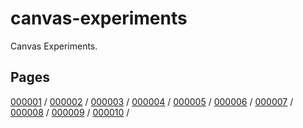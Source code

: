 # canvas-experiments

Canvas Experiments.

## Pages

[000001](./000001/) / 
[000002](./000002/) / 
[000003](./000003/) / 
[000004](./000004/) / 
[000005](./000005/) / 
[000006](./000006/) / 
[000007](./000007/) / 
[000008](./000008/) / 
[000009](./000009/) / 
[000010](./000010/) / 
